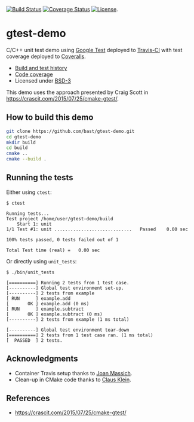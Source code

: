 [![Build Status](https://travis-ci.org/bast/gtest-demo.svg?branch=master)](https://travis-ci.org/bast/gtest-demo/builds)
[![Coverage Status](https://coveralls.io/repos/bast/gtest-demo/badge.png?branch=master)](https://coveralls.io/r/bast/gtest-demo?branch=master)
[![License](https://img.shields.io/badge/license-%20BSD--3-blue.svg)](../master/LICENSE).


# gtest-demo

C/C++ unit test demo using [Google Test](https://code.google.com/p/googletest) deployed to
[Travis-CI](https://travis-ci.org/bast/gtest-demo/builds) with test coverage
deployed to [Coveralls](https://coveralls.io/r/bast/gtest-demo).

- [Build and test history](https://travis-ci.org/bast/gtest-demo/builds)
- [Code coverage](https://coveralls.io/r/bast/gtest-demo)
- Licensed under [BSD-3](../master/LICENSE)

This demo uses the approach presented by Craig Scott in https://crascit.com/2015/07/25/cmake-gtest/.


## How to build this demo

```bash
git clone https://github.com/bast/gtest-demo.git
cd gtest-demo
mkdir build
cd build
cmake ..
cmake --build .
```


## Running the tests

Either using `ctest`:
```
$ ctest

Running tests...
Test project /home/user/gtest-demo/build
    Start 1: unit
1/1 Test #1: unit .............................   Passed    0.00 sec

100% tests passed, 0 tests failed out of 1

Total Test time (real) =   0.00 sec
```

Or directly using `unit_tests`:
```
$ ./bin/unit_tests

[==========] Running 2 tests from 1 test case.
[----------] Global test environment set-up.
[----------] 2 tests from example
[ RUN      ] example.add
[       OK ] example.add (0 ms)
[ RUN      ] example.subtract
[       OK ] example.subtract (0 ms)
[----------] 2 tests from example (1 ms total)

[----------] Global test environment tear-down
[==========] 2 tests from 1 test case ran. (1 ms total)
[  PASSED  ] 2 tests.

```


## Acknowledgments

- Container Travis setup thanks to [Joan Massich](https://github.com/massich).
- Clean-up in CMake code thanks to [Claus Klein](https://github.com/ClausKlein).


## References

- https://crascit.com/2015/07/25/cmake-gtest/

